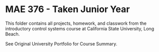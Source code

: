 # MAE 376 - Taken Junior Year

This folder contains all projects, homework, and classwork from the introductory control systems 
course at California State University, Long Beach.

See Original University Portfolio for Course Summary. 

